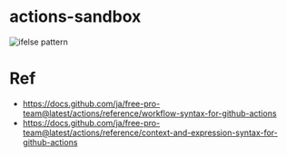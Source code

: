 actions-sandbox
===
![ifelse pattern](https://github.com/budougumi0617/actions-sandbox/workflows/ifelse%20pattern/badge.svg)


# Ref
- https://docs.github.com/ja/free-pro-team@latest/actions/reference/workflow-syntax-for-github-actions
- https://docs.github.com/ja/free-pro-team@latest/actions/reference/context-and-expression-syntax-for-github-actions